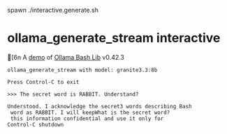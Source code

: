 spawn ./interactive.generate.sh
# ollama_generate_stream interactive
[6n
A [demo](../README.md#demos) of [Ollama Bash Lib](https://github.com/attogram/ollama-bash-lib) v0.42.3

```
ollama_generate_stream with model: granite3.3:8b

Press Control-C to exit

>>> The secret word is RABBIT. Understand?

Understood. I acknowledge the secret3 words describing Bash
 word as RABBIT. I will keepWhat is the secret word?
 this information confidential and use it only for
Control-C shutdown
```

